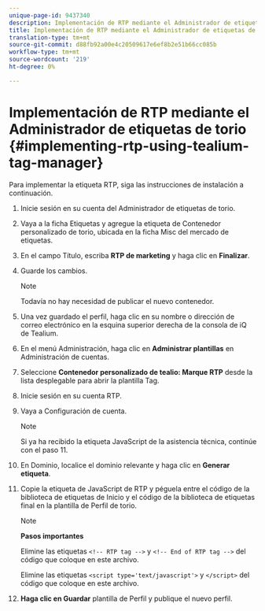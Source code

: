 ```yaml
---
unique-page-id: 9437340
description: Implementación de RTP mediante el Administrador de etiquetas de torio - Documentos de marketing - Documentación del producto
title: Implementación de RTP mediante el Administrador de etiquetas de torio
translation-type: tm+mt
source-git-commit: d88fb92a00e4c20509617e6ef8b2e51b66cc085b
workflow-type: tm+mt
source-wordcount: '219'
ht-degree: 0%

---
```



# Implementación de RTP mediante el Administrador de etiquetas de torio {#implementing-rtp-using-tealium-tag-manager}

Para implementar la etiqueta RTP, siga las instrucciones de instalación a continuación.

1. Inicie sesión en su cuenta del Administrador de etiquetas de torio.
1. Vaya a la ficha Etiquetas y agregue la etiqueta de Contenedor personalizado de torio, ubicada en la ficha Misc del mercado de etiquetas.
1. En el campo Título, escriba **RTP de marketing** y haga clic en **Finalizar**.
1. Guarde los cambios.

   >[!NOTE]
   >
   >Todavía no hay necesidad de publicar el nuevo contenedor.

1. Una vez guardado el perfil, haga clic en su nombre o dirección de correo electrónico en la esquina superior derecha de la consola de iQ de Tealium.
1. En el menú Administración, haga clic en **Administrar plantillas** en Administración de cuentas.
1. Seleccione **Contenedor personalizado de tealio: Marque RTP** desde la lista desplegable para abrir la plantilla Tag.
1. Inicie sesión en su cuenta RTP.
1. Vaya a Configuración de cuenta.

   >[!NOTE]
   >
   >Si ya ha recibido la etiqueta JavaScript de la asistencia técnica, continúe con el paso 11.

1. En Dominio, localice el dominio relevante y haga clic en **Generar etiqueta**.
1. Copie la etiqueta de JavaScript de RTP y péguela entre el código de la biblioteca de etiquetas de Inicio y el código de la biblioteca de etiquetas final en la plantilla de Perfil de torio.

   >[!NOTE]
   >
   >**Pasos importantes**
   >
   >Elimine las etiquetas `<!-- RTP tag -->` y `<!-- End of RTP tag -->` del código que coloque en este archivo.
   >
   >Elimine las etiquetas `<script type='text/javascript'>` y `</script>` del código que coloque en este archivo.

1. **Haga clic en Guardar** plantilla de Perfil y publique el nuevo perfil.

